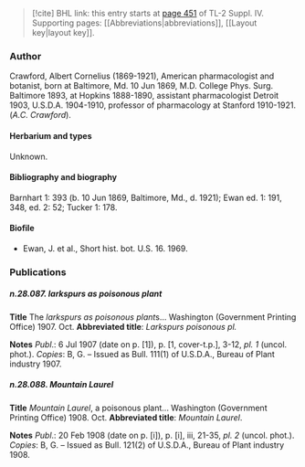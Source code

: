 > [!cite] BHL link: this entry starts at [page 451](https://www.biodiversitylibrary.org/item/103860#page/461/mode/1up) of TL-2 Suppl. IV.
> Supporting pages: [[Abbreviations|abbreviations]], [[Layout key|layout key]].

### Author

Crawford, Albert Cornelius (1869-1921), American pharmacologist and botanist, born at Baltimore, Md. 10 Jun 1869, M.D. College Phys. Surg. Baltimore 1893, at Hopkins 1888-1890, assistant pharmacologist Detroit 1903, U.S.D.A. 1904-1910, professor of pharmacology at Stanford 1910-1921. (*A.C. Crawford*).

#### Herbarium and types

Unknown.

#### Bibliography and biography

Barnhart 1: 393 (b. 10 Jun 1869, Baltimore, Md., d. 1921); Ewan ed. 1: 191, 348, ed. 2: 52; Tucker 1: 178.

#### Biofile

- Ewan, J. et al., Short hist. bot. U.S. 16. 1969.

### Publications

##### n.28.087. larkspurs as poisonous plant

**Title**
The *larkspurs as poisonous plant*s... Washington (Government Printing Office) 1907. Oct.
**Abbreviated title**: *Larkspurs poisonous pl.*

**Notes**
*Publ*.: 6 Jul 1907 (date on p. \[1\]), p. \[1, cover-t.p.\], 3-12, *pl. 1* (uncol. phot.). *Copies*: B, G. – Issued as Bull. 111(1) of U.S.D.A., Bureau of Plant industry 1907.

##### n.28.088. Mountain Laurel

**Title**
*Mountain Laurel*, a poisonous plant... Washington (Government Printing Office) 1908. Oct.
**Abbreviated title**: *Mountain Laurel*.

**Notes**
*Publ*.: 20 Feb 1908 (date on p. \[i\]), p. \[i\], iii, 21-35, *pl. 2* (uncol. phot.). *Copies*: B, G. – Issued as Bull. 121(2) of U.S.D.A., Bureau of Plant industry 1908.

